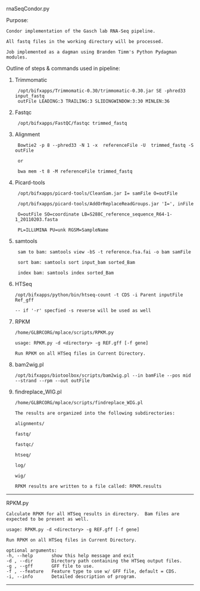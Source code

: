rnaSeqCondor.py
  
Purpose:

    Condor implementation of the Gasch lab RNA-Seq pipeline.

    All fastq files in the working directory will be processed.

    Job implemented as a dagman using Branden Timm's Python Pydagman modules.

Outline of steps & commands used in pipeline:

  1) Trimmomatic 

          /opt/bifxapps/Trimmomatic-0.30/trimmomatic-0.30.jar SE -phred33 input_fastq 
          outFile LEADING:3 TRAILING:3 SLIDINGWINDOW:3:30 MINLEN:36

  2) Fastqc 

          /opt/bifxapps/FastQC/fastqc trimmed_fastq

  3) Alignment 

          Bowtie2 -p 8 --phred33 -N 1 -x  referenceFile -U  trimmed_fastq -S outFile
                                              
          or

          bwa mem -t 8 -M referenceFile trimmed_fastq

  4) Picard-tools 

          /opt/bifxapps/picard-tools/CleanSam.jar I= samFile O=outFile

          /opt/bifxapps/picard-tools/AddOrReplaceReadGroups.jar 'I=', inFile 

          O=outFile SO=coordinate LB=S288C_reference_sequence_R64-1-1_20110203.fasta

          PL=ILLUMINA PU=unk RGSM=SampleName

  5) samtools 

          sam to bam: samtools view -bS -t reference.fsa.fai -o bam samFile

          sort bam: samtools sort input_bam sorted_Bam 

          index bam: samtools index sorted_Bam

  6) HTSeq 

         /opt/bifxapps/python/bin/htseq-count -t CDS -i Parent inputFile Ref_gff

         -- if '-r' specfied -s reverse will be used as well

  7) RPKM 

         /home/GLBRCORG/mplace/scripts/RPKM.py
                                                                                                                                                      
         usage: RPKM.py -d <directory> -g REF.gff [-f gene] 

         Run RPKM on all HTSeq files in Current Directory.

  8) bam2wig.pl 

         /opt/bifxapps/biotoolbox/scripts/bam2wig.pl --in bamFile --pos mid --strand --rpm --out outFile

  9) findreplace_WIG.pl

         /home/GLBRCORG/mplace/scripts/findreplace_WIG.pl

         The results are organized into the following subdirectories:

         alignments/ 
                                             
         fastq/
                                                             
         fastqc/
                                                                             
         htseq/ 
                                                                                             
         log/ 
                                                                                                             
         wig/ 
                                                                                                                             
         RPKM results are written to a file called: RPKM.results

*******************************************************************************
RPKM.py

    Calculate RPKM for all HTSeq results in directory.  Bam files are 
    expected to be present as well.

    usage: RPKM.py -d <directory> -g REF.gff [-f gene]

    Run RPKM on all HTSeq files in Current Directory.

    optional arguments:
    -h, --help       show this help message and exit
    -d , --dir       Directory path containing the HTSeq output files.
    -g , --gff       GFF file to use.
    -f , --feature   Feature type to use w/ GFF file, default = CDS.
    -i, --info       Detailed description of program.
                            
******************************************************************************


